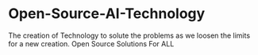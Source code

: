 # Open-Source-AI-Technology
The creation of Technology to solute the problems as we loosen the limits for a new creation. Open Source Solutions For ALL
